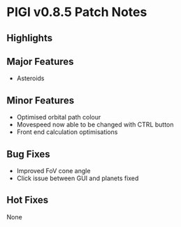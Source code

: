 # PIGI v0.8.5 Patch Notes

## Highlights


## Major Features
+ Asteroids

## Minor Features
+ Optimised orbital path colour
+ Movespeed now able to be changed with CTRL button
+ Front end calculation optimisations

## Bug Fixes
+ Improved FoV cone angle
+ Click issue between GUI and planets fixed

## Hot Fixes
None
